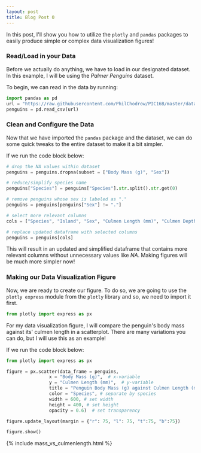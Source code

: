 ```yaml
---
layout: post
title: Blog Post 0
---
```


In this post, I'll show you how to utilize the `plotly` and `pandas` packages to easily produce simple or complex data visualization figures!

### Read/Load in your Data

Before we actually do anything, we have to load in our designated dataset. In this example, I will be using the *Palmer Penguins* dataset. 

To begin, we can read in the data by running: 

```python
import pandas as pd
url = "https://raw.githubusercontent.com/PhilChodrow/PIC16B/master/datasets/palmer_penguins.csv"
penguins = pd.read_csv(url)
```

### Clean and Configure the Data

Now that we have imported the `pandas` package and the dataset, we can do some quick tweaks to the entire dataset to make it a bit simpler. 

If we run the code block below:

```python
# drop the NA values within dataset
penguins = penguins.dropna(subset = ["Body Mass (g)", "Sex"])

# reduce/simplify species name
penguins["Species"] = penguins["Species"].str.split().str.get(0)

# remove penguins whose sex is labeled as "."
penguins = penguins[penguins["Sex"] != "."]

# select more relevant columns
cols = ["Species", "Island", "Sex", "Culmen Length (mm)", "Culmen Depth (mm)", "Flipper Length (mm)", "Body Mass (g)"]

# replace updated dataframe with selected columns
penguins = penguins[cols]
```

This will result in an updated and simplified dataframe that contains more relevant columns without unnecessary values like *NA*. Making figures will be much more simpler now!

### Making our Data Visualization Figure

Now, we are ready to create our figure. To do so, we are going to use the `plotly express` module from the `plotly` library and so, we need to import it first. 

```python
from plotly import express as px
```

For my data visualization figure, I will compare the penguin's body mass against its' culmen length in a scatterplot. There are many variations you can do, but I will use this as an example!

If we run the code block below:

```python
from plotly import express as px

figure = px.scatter(data_frame = penguins, 
                x = "Body Mass (g)",  # x-variable
                y = "Culmen Length (mm)",  # y-variable
                title = "Penguin Body Mass (g) against Culmen Length (mm)", # set title
                color = "Species", # separate by species
                width = 600, # set width
                height = 400, # set height
                opacity = 0.6)  # set transparency

figure.update_layout(margin = {"r": 75, "l": 75, "t":75, "b":75})

figure.show()
```
{% include mass_vs_culmenlength.html %}
